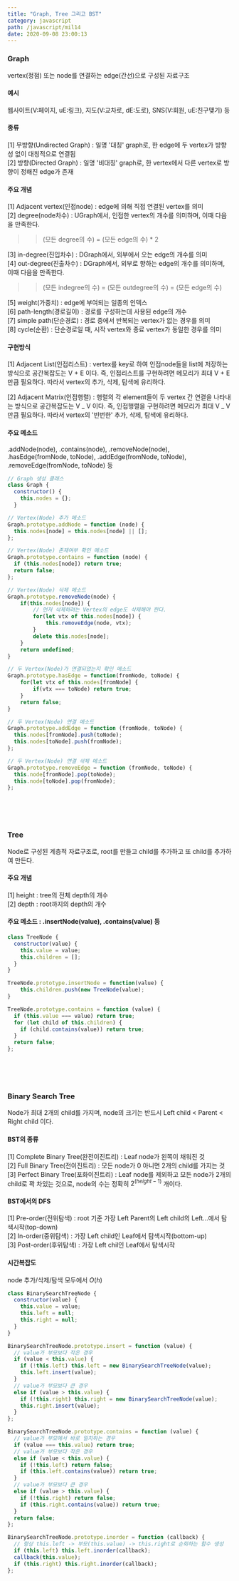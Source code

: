 ```yaml
---
title: "Graph, Tree 그리고 BST"
category: javascript
path: /javascript/mil14
date: 2020-09-08 23:00:13
---
```


### Graph

vertex(정점) 또는 node를 연결하는 edge(간선)으로 구성된 자료구조

#### 예시

웹사이트(V:페이지, uE:링크), 지도(V:교차로, dE:도로), SNS(V:회원, uE:친구맺기) 등

#### 종류

[1] 무방향(Undirected Graph) : 일명 '대칭' graph로, 한 edge에 두 vertex가 방향성 없이 대칭적으로 연결됨  
[2] 방향(Directed Graph) : 일명 '비대칭' graph로, 한 vertex에서 다른 vertex로 방향이 정해진 edge가 존재

#### 주요 개념

[1] Adjacent vertex(인접node) : edge에 의해 직접 연결된 vertex를 의미  
[2] degree(node차수) : UGraph에서, 인접한 vertex의 개수를 의미하며, 이때 다음을 만족한다.

> > (모든 degree의 수) = (모든 edge의 수) \* 2

[3] in-degree(진입차수) : DGraph에서, 외부에서 오는 edge의 개수를 의미  
[4] out-degree(진출차수) : DGraph에서, 외부로 향하는 edge의 개수를 의미하며, 이때 다음을 만족한다.

> > (모든 indegree의 수) = (모든 outdegree의 수) = (모든 edge의 수)

[5] weight(가중치) : edge에 부여되는 일종의 인덱스  
[6] path-length(경로길이) : 경로를 구성하는데 사용된 edge의 개수  
[7] simple path(단순경로) : 경로 중에서 반복되는 vertex가 없는 경우를 의미  
[8] cycle(순환) : 단순경로일 때, 시작 vertex와 종료 vertex가 동일한 경우를 의미

#### 구현방식

[1] Adjacent List(인접리스트) : vertex를 key로 하여 인접node들을 list에 저장하는 방식으로 공간복잡도는 V + E 이다. 즉, 인접리스트를 구현하려면 메모리가 최대 V + E 만큼 필요하다. 따라서 vertex의 추가, 삭제, 탐색에 유리하다.

[2] Adjacent Matrix(인접행렬) : 행렬의 각 element들이 두 vertex 간 연결을 나타내는 방식으로 공간복잡도는 V _ V 이다. 즉, 인접행렬을 구현하려면 메모리가 최대 V _ V 만큼 필요하다. 따라서 vertex의 '빈번한' 추가, 삭제, 탐색에 유리하다.

#### 주요 메소드

.addNode(node), .contains(node), .removeNode(node), .hasEdge(fromNode, toNode), .addEdge(fromNode, toNode), .removeEdge(fromNode, toNode) 등

```jsx
// Graph 생성 클래스
class Graph {
  constructor() {
    this.nodes = {};
  }
```

```jsx
// Vertex(Node) 추가 메소드
Graph.prototype.addNode = function (node) {
  this.nodes[node] = this.nodes[node] || [];
};
```

```jsx
// Vertex(Node) 존재여부 확인 메소드
Graph.prototype.contains = function (node) {
  if (this.nodes[node]) return true;
  return false;
};
```

```jsx
// Vertex(Node) 삭제 메소드
Graph.prototype.removeNode(node) {
	if(this.nodes[node]) {
		// 먼저 삭제하려는 Vertex의 edge도 삭제해야 한다.
		for(let vtx of this.nodes[node]) {
			this.removeEdge(node, vtx);
		}
		delete this.nodes[node];
	}
	return undefined;
}
```

```jsx
// 두 Vertex(Node)가 연결되었는지 확인 메소드
Graph.prototype.hasEdge = function(fromNode, toNode) {
	for(let vtx of this.nodes[fromNode] {
		if(vtx === toNode) return true;
	}
	return false;
}
```

```jsx
// 두 Vertex(Node) 연결 메소드
Graph.prototype.addEdge = function (fromNode, toNode) {
  this.nodes[fromNode].push(toNode);
  this.nodes[toNode].push(fromNode);
};
```

```jsx
// 두 Vertex(Node) 연결 삭제 메소드
Graph.prototype.removeEdge = function (fromNode, toNode) {
  this.node[fromNode].pop(toNode);
  this.node[toNode].pop(fromNode);
};
```

<br>
<br>
<br>

### Tree

Node로 구성된 계층적 자료구조로, root를 만들고 child를 추가하고 또 child를 추가하여 만든다.

#### 주요 개념

[1] height : tree의 전체 depth의 개수  
[2] depth : root까지의 depth의 개수

#### 주요 메소드 : .insertNode(value), .contains(value) 등

```jsx
class TreeNode {
  constructor(value) {
    this.value = value;
    this.children = [];
  }
}
```

```jsx
TreeNode.prototype.insertNode = function(value) {
	this.children.push(new TreeNode(value);
}
```

```jsx
TreeNode.prototype.contains = function (value) {
  if (this.value === value) return true;
  for (let child of this.children) {
    if (child.contains(value)) return true;
  }
  return false;
};
```

<br>
<br>
<br>

### Binary Search Tree

Node가 최대 2개의 child를 가지며, node의 크기는 반드시 Left child < Parent < Right child 이다.

#### BST의 종류

[1] Complete Binary Tree(완전이진트리) : Leaf node가 왼쪽이 채워진 것  
[2] Full Binary Tree(전이진트리) : 모든 node가 0 아니면 2개의 child를 가지는 것  
[3] Perfect Binary Tree(포화이진트리) : Leaf node를 제외하고 모든 node가 2개의 child로 꽉 차있는 것으로, node의 수는 정확히 $2^{(height - 1)}$ 개이다.

#### BST에서의 DFS

[1] Pre-order(전위탐색) : root 기준 가장 Left Parent의 Left child의 Left...에서 탐색시작(top-down)  
[2] In-order(중위탐색) : 가장 Left child인 Leaf에서 탐색시작(bottom-up)  
[3] Post-order(후위탐색) : 가장 Left chil인 Leaf에서 탐색시작

#### 시간복잡도

node 추가/삭제/탐색 모두에서 $O(h)$

```jsx
class BinarySearchTreeNode {
  constructor(value) {
    this.value = value;
    this.left = null;
    this.right = null;
  }
}
```

```jsx
BinarySearchTreeNode.prototype.insert = function (value) {
  // value가 부모보다 작은 경우
  if (value < this.value) {
    if (!this.left) this.left = new BinarySearchTreeNode(value);
    this.left.insert(value);
  }
  // value가 부모보다 큰 경우
  else if (value > this.value) {
    if (!this.right) this.right = new BinarySearchTreeNode(value);
    this.right.insert(value);
  }
};
```

```jsx
BinarySearchTreeNode.prototype.contains = function (value) {
  // value가 부모에서 바로 일치하는 경우
  if (value === this.value) return true;
  // value가 부모보다 작은 경우
  else if (value < this.value) {
    if (!this.left) return false;
    if (this.left.contains(value)) return true;
  }
  // value가 부모보다 큰 경우
  else if (value > this.value) {
    if (!this.right) return false;
    if (this.right.contains(value)) return true;
  }
  return false;
};
```

```jsx
BinarySearchTreeNode.prototype.inorder = function (callback) {
  // 항상 this.left -> 부모(this.value) -> this.right로 순회하는 함수 생성
  if (this.left) this.left.inorder(callback);
  callback(this.value);
  if (this.right) this.right.inorder(callback);
};
```
